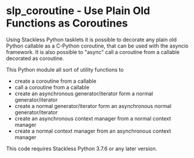 # slp_coroutine - Use Plain Old Functions as Coroutines

Using Stackless Python tasklets it is possible to decorate any plain old
Python callable as a C-Python coroutine, that can be used with the
asyncio framework. It is also possible to "async" call a coroutine
from a callable decorated as coroutine.

This Python module all sort of utility functions to

 * create a coroutine from a callable
 * call a coroutine from a callable
 * create an asynchronous generator/iterator form a normal generator/iterator
 * create a normal generator/iterator form an asynchronous normal generator/iterator
 * create an asynchronous context manager from a normal context manager
 * create a normal context manager from an asynchronous context manager
 
This code requires Stackless Python 3.7.6 or any later version.
